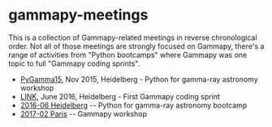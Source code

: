 # gammapy-meetings

This is a collection of Gammapy-related meetings in reverse chronological order.
Not all of those meetings are strongly focused on Gammapy, there's a range of activities from "Python bootcamps" where Gammapy was one topic to full "Gammapy coding sprints".

* [PyGamma15](http://gammapy.github.io/PyGamma15/), Nov 2015, Heidelberg - Python for gamma-ray astronomy workshop
* [LINK](https://github.com/gammapy/gammapy/wiki/Gammapy-coding-sprint-1), June 2016, Heidelberg - First Gammapy coding sprint
* [2016-06 Heidelberg](2016-06_Heidelberg.md) -- Python for gamma-ray astronomy bootcamp
* [2017-02 Paris](2017-02_Paris.md) -- Gammapy workshop
